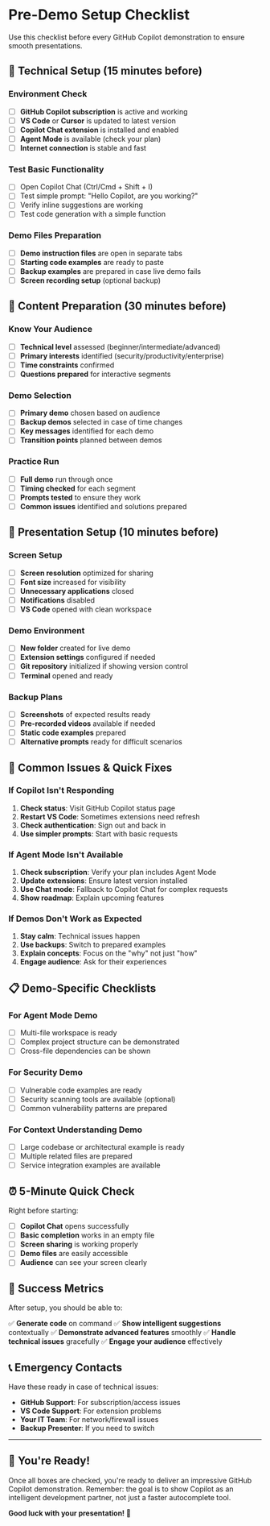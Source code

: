 # Pre-Demo Setup Checklist

Use this checklist before every GitHub Copilot demonstration to ensure smooth presentations.

## 🔧 Technical Setup (15 minutes before)

### Environment Check

- [ ] **GitHub Copilot subscription** is active and working
- [ ] **VS Code** or **Cursor** is updated to latest version
- [ ] **Copilot Chat extension** is installed and enabled
- [ ] **Agent Mode** is available (check your plan)
- [ ] **Internet connection** is stable and fast

### Test Basic Functionality

- [ ] Open Copilot Chat (Ctrl/Cmd + Shift + I)
- [ ] Test simple prompt: "Hello Copilot, are you working?"
- [ ] Verify inline suggestions are working
- [ ] Test code generation with a simple function

### Demo Files Preparation

- [ ] **Demo instruction files** are open in separate tabs
- [ ] **Starting code examples** are ready to paste
- [ ] **Backup examples** are prepared in case live demo fails
- [ ] **Screen recording setup** (optional backup)

## 🎯 Content Preparation (30 minutes before)

### Know Your Audience

- [ ] **Technical level** assessed (beginner/intermediate/advanced)
- [ ] **Primary interests** identified (security/productivity/enterprise)
- [ ] **Time constraints** confirmed
- [ ] **Questions prepared** for interactive segments

### Demo Selection

- [ ] **Primary demo** chosen based on audience
- [ ] **Backup demos** selected in case of time changes
- [ ] **Key messages** identified for each demo
- [ ] **Transition points** planned between demos

### Practice Run

- [ ] **Full demo** run through once
- [ ] **Timing checked** for each segment
- [ ] **Prompts tested** to ensure they work
- [ ] **Common issues** identified and solutions prepared

## 🎤 Presentation Setup (10 minutes before)

### Screen Setup

- [ ] **Screen resolution** optimized for sharing
- [ ] **Font size** increased for visibility
- [ ] **Unnecessary applications** closed
- [ ] **Notifications** disabled
- [ ] **VS Code** opened with clean workspace

### Demo Environment

- [ ] **New folder** created for live demo
- [ ] **Extension settings** configured if needed
- [ ] **Git repository** initialized if showing version control
- [ ] **Terminal** opened and ready

### Backup Plans

- [ ] **Screenshots** of expected results ready
- [ ] **Pre-recorded videos** available if needed
- [ ] **Static code examples** prepared
- [ ] **Alternative prompts** ready for difficult scenarios

## 🚨 Common Issues & Quick Fixes

### If Copilot Isn't Responding

1. **Check status**: Visit GitHub Copilot status page
2. **Restart VS Code**: Sometimes extensions need refresh
3. **Check authentication**: Sign out and back in
4. **Use simpler prompts**: Start with basic requests

### If Agent Mode Isn't Available

1. **Check subscription**: Verify your plan includes Agent Mode
2. **Update extensions**: Ensure latest version installed
3. **Use Chat mode**: Fallback to Copilot Chat for complex requests
4. **Show roadmap**: Explain upcoming features

### If Demos Don't Work as Expected

1. **Stay calm**: Technical issues happen
2. **Use backups**: Switch to prepared examples
3. **Explain concepts**: Focus on the "why" not just "how"
4. **Engage audience**: Ask for their experiences

## 📋 Demo-Specific Checklists

### For Agent Mode Demo

- [ ] Multi-file workspace is ready
- [ ] Complex project structure can be demonstrated
- [ ] Cross-file dependencies can be shown

### For Security Demo

- [ ] Vulnerable code examples are ready
- [ ] Security scanning tools are available (optional)
- [ ] Common vulnerability patterns are prepared

### For Context Understanding Demo

- [ ] Large codebase or architectural example is ready
- [ ] Multiple related files are prepared
- [ ] Service integration examples are available

## ⏰ 5-Minute Quick Check

Right before starting:

- [ ] **Copilot Chat** opens successfully
- [ ] **Basic completion** works in an empty file
- [ ] **Screen sharing** is working properly
- [ ] **Demo files** are easily accessible
- [ ] **Audience** can see your screen clearly

## 🎯 Success Metrics

After setup, you should be able to:

✅ **Generate code** on command
✅ **Show intelligent suggestions** contextually
✅ **Demonstrate advanced features** smoothly
✅ **Handle technical issues** gracefully
✅ **Engage your audience** effectively

## 📞 Emergency Contacts

Have these ready in case of technical issues:

- **GitHub Support**: For subscription/access issues
- **VS Code Support**: For extension problems
- **Your IT Team**: For network/firewall issues
- **Backup Presenter**: If you need to switch

---

## 🚀 You're Ready!

Once all boxes are checked, you're ready to deliver an impressive GitHub Copilot demonstration. Remember: the goal is to show Copilot as an intelligent development partner, not just a faster autocomplete tool.

**Good luck with your presentation! 🎯**

